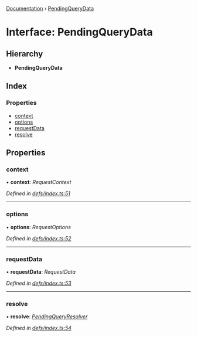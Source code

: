 [Documentation](../README.md) › [PendingQueryData](pendingquerydata.md)

# Interface: PendingQueryData

## Hierarchy

* **PendingQueryData**

## Index

### Properties

* [context](pendingquerydata.md#context)
* [options](pendingquerydata.md#options)
* [requestData](pendingquerydata.md#requestdata)
* [resolve](pendingquerydata.md#resolve)

## Properties

###  context

• **context**: *RequestContext*

*Defined in [defs/index.ts:51](https://github.com/badbatch/graphql-box/blob/4e42c8bb/packages/client/src/defs/index.ts#L51)*

___

###  options

• **options**: *RequestOptions*

*Defined in [defs/index.ts:52](https://github.com/badbatch/graphql-box/blob/4e42c8bb/packages/client/src/defs/index.ts#L52)*

___

###  requestData

• **requestData**: *RequestData*

*Defined in [defs/index.ts:53](https://github.com/badbatch/graphql-box/blob/4e42c8bb/packages/client/src/defs/index.ts#L53)*

___

###  resolve

• **resolve**: *[PendingQueryResolver](../README.md#pendingqueryresolver)*

*Defined in [defs/index.ts:54](https://github.com/badbatch/graphql-box/blob/4e42c8bb/packages/client/src/defs/index.ts#L54)*
